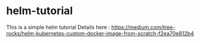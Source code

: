 # helm-tutorial
This is a simple helm tutorial
Details here :
https://medium.com/tree-rocks/helm-kubernetes-custom-docker-image-from-scratch-f2ea70e812b4
